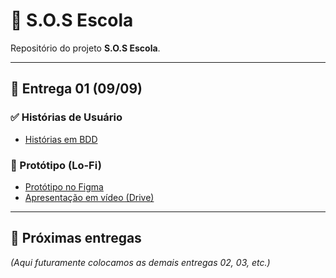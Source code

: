 # 📘 S.O.S Escola

Repositório do projeto **S.O.S Escola**.

---

## 📌 Entrega 01 (09/09)

### ✅ Histórias de Usuário
- [Histórias em BDD](https://github.com/06gabrielsouza/sos-escola-backend/blob/main/docs/historias-bdd)

### 🎨 Protótipo (Lo-Fi)
- [Protótipo no Figma](https://www.figma.com/design/LttrqgGPeTN1Wa9hu6Iidk/S.O.S-Escola?node-id=0-1)
- [Apresentação em vídeo (Drive)](https://drive.google.com/file/d/1OaMrHyjbxgaxI05TlfGhUkSIQZyMPNBp/view)

---

## 📌 Próximas entregas
*(Aqui futuramente colocamos as demais entregas 02, 03, etc.)*
